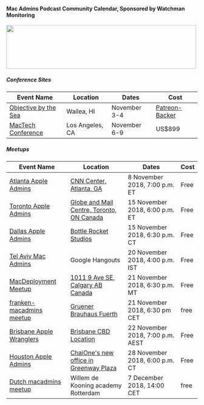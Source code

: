 #### Mac Admins Podcast Community Calendar, Sponsored by Watchman Monitoring

[<img src="https://podcast.macadmins.org/wp-content/uploads/2017/06/Watchman-Monitoring-logo-blue.png" alt="" width="500" height="115" />](https://www.watchmanmonitoring.com)

##### Conference Sites

| Event Name | Location | Dates | Cost |
|------------|----------|-------|------|
| [Objective by the Sea](https://objectivebythesea.com) | Wailea, HI | November 3-4 | [Patreon-Backer](https://objectivebythesea.com/attending.html) |
| [MacTech Conference](https://conference.mactech.com) | Los Angeles, CA | November 6-9 | US$899 |

##### Meetups

| Event Name | Location | Dates | Cost |
|------------|----------|-------|------|
| [Atlanta Apple Admins](https://www.meetup.com/Atlanta-Apple-Admins/) | [CNN Center, Atlanta, GA](http://maps.apple.com/?address=115,Centenial+Olympic+Park+DR+NW,Atlanta,Georgia) | 8 November 2018, 7:00 p.m. ET | Free |
| [Toronto Apple Admins](https://torontomacadminsgroup.github.io/) | [Globe and Mail Centre, Toronto, ON Canada](https://goo.gl/maps/57GRKLNha4N2) | 15 November 2018, 6:00 p.m. ET | Free |
| [Dallas Apple Admins](https://dallasappleadmins.org/) | [Bottle Rocket Studios](https://goo.gl/maps/F956UvYNby22) | 15 November 2018, 6:30 p.m. CT | Free |
| [Tel Aviv Mac Admins](https://www.meetup.com/MacAdmins-TLV/) | Google Hangouts | 20 November 2018, 4:00 p.m. IST | Free |
| [MacDeployment Meetup](http://macdeployment.ca) | [1011 9 Ave SE, Calgary AB Canada](https://maps.apple.com/?address=300-1011%209%20Ave%20SE\,%20Calgary%20AB%20T2G%200H7\,%20Canada&auid=12366087821488838832&ll=51.042549\,-114.038709&lsp=9902&q=Critical%20Mass) | 21 November 2018, 6:30 p.m. MT | Free |
| [franken-macadmins meetup](https://macadmins.slack.com/messages/franken-macadmins) | [Gruener Brauhaus Fuerth](http://www.gruener-brauhaus.de) | 21 November 2018, 6:30 pm CET | free |
| [Brisbane Apple Wranglers](https://meetup.com/Brisbane-Apple-Wranglers) | [Brisbane CBD Location](https://baw-nov-18.eventbrite.com.au) | 22 November 2018, 7:00 p.m. AEST | Free |
| [Houston Apple Admins](https://houstonappleadmins.org) | [ChaiOne's new office in Greenway Plaza](https://goo.gl/maps/vyDDcBAKSAw) | 28 November 2018, 6:00 p.m. CT | Free |
| [Dutch macadmins meetup](https://forms.office.com/Pages/DesignPage.aspx?origin=shell#FormId=zrpvyrp8U02GgaBihPf_Rlr_gAkGtJlCv-tDymSeBa5UQ0NaQkNDVjNPU0kyUjBMR1M4UjBTU1IySS4u) | Willem de Kooning academy Rotterdam | 7 December 2018, 14:00 CET | free
